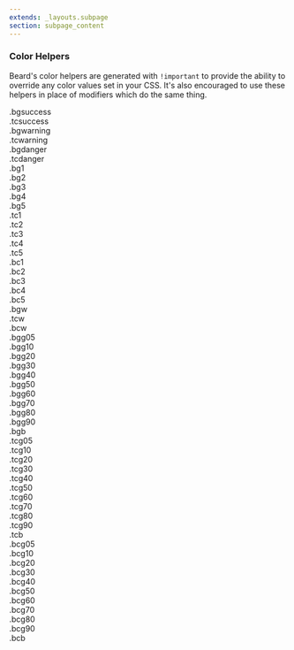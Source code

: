 ```yaml
---
extends: _layouts.subpage
section: subpage_content
---
```


<h3 class="tcg50 ft7 fw3 mb2 md-mb3">Color Helpers</h3>
<p class="tcg50 ft5 fw3 mb4 md-mb6 lh2">Beard's color helpers are generated with <code>!important</code> to provide the ability to override any color values set in your CSS. It's also encouraged to use these helpers in place of modifiers which do the same thing.</p>

<div class="ph3">

<div class="frame frame--xpad">
    <div class="blk6"><div class="sticky bgsuccess tcw">.bgsuccess</div></div>
    <div class="blk6"><div class="sticky xbg tcsuccess">.tcsuccess</div></div>
    <div class="blk6"><div class="sticky bgwarning tcw">.bgwarning</div></div>
    <div class="blk6"><div class="sticky xbg tcwarning">.tcwarning</div></div>
    <div class="blk6"><div class="sticky bgdanger tcw">.bgdanger</div></div>
    <div class="blk6"><div class="sticky xbg tcdanger">.tcdanger</div></div>
</div>

<div class="frame frame--xpad">
    <div class="blk"><div class="sticky bg1 tcw">.bg1</div></div>
    <div class="blk"><div class="sticky bg2 tcw">.bg2</div></div>
    <div class="blk"><div class="sticky bg3 tcw">.bg3</div></div>
    <div class="blk"><div class="sticky bg4 tcw">.bg4</div></div>
    <div class="blk"><div class="sticky bg5 tcw">.bg5</div></div>
</div>

<div class="frame frame--xpad">
    <div class="blk"><div class="sticky xbg tc1">.tc1</div></div>
    <div class="blk"><div class="sticky xbg tc2">.tc2</div></div>
    <div class="blk"><div class="sticky xbg tc3">.tc3</div></div>
    <div class="blk"><div class="sticky xbg tc4">.tc4</div></div>
    <div class="blk"><div class="sticky xbg tc5">.tc5</div></div>
</div>

<div class="frame frame--xpad">
    <div class="blk"><div class="sticky xbg brdr1 bc1">.bc1</div></div>
    <div class="blk"><div class="sticky xbg brdr1 bc2">.bc2</div></div>
    <div class="blk"><div class="sticky xbg brdr1 bc3">.bc3</div></div>
    <div class="blk"><div class="sticky xbg brdr1 bc4">.bc4</div></div>
    <div class="blk"><div class="sticky xbg brdr1 bc5">.bc5</div></div>
</div>

<div class="frame frame--xpad">
    <div class="blk"><div class="sticky bgw tcg40">.bgw</div></div>
    <div class="blk"><div class="sticky bgg40 tcw">.tcw</div></div>
    <div class="blk"><div class="sticky brdr1 bcw xbg tcg40">.bcw</div></div>
</div>

<div class="frame frame--xpad">
    <div class="blk"><div class="sticky bgg05 tcg60">.bgg05</div></div>
</div>

<div class="frame frame--xpad">
    <div class="blk"><div class="sticky bgg10 tcg60">.bgg10</div></div>
    <div class="blk"><div class="sticky bgg20 tcg60">.bgg20</div></div>
    <div class="blk"><div class="sticky bgg30 tcw">.bgg30</div></div>
    <div class="blk"><div class="sticky bgg40 tcw">.bgg40</div></div>
    <div class="blk"><div class="sticky bgg50 tcw">.bgg50</div></div>
</div>

<div class="frame frame--xpad">
    <div class="blk"><div class="sticky bgg60 tcw">.bgg60</div></div>
    <div class="blk"><div class="sticky bgg70 tcw">.bgg70</div></div>
    <div class="blk"><div class="sticky bgg80 tcw">.bgg80</div></div>
    <div class="blk"><div class="sticky bgg90 tcw">.bgg90</div></div>
    <div class="blk"><div class="sticky bgb tcw">.bgb</div></div>
</div>

<div class="frame frame--xpad">
    <div class="blk"><div class="sticky bgg20 tcg05">.tcg05</div></div>
</div>

<div class="frame frame--xpad">
    <div class="blk"><div class="sticky xbg tcg10">.tcg10</div></div>
    <div class="blk"><div class="sticky xbg tcg20">.tcg20</div></div>
    <div class="blk"><div class="sticky xbg tcg30">.tcg30</div></div>
    <div class="blk"><div class="sticky xbg tcg40">.tcg40</div></div>
    <div class="blk"><div class="sticky xbg tcg50">.tcg50</div></div>
</div>

<div class="frame frame--xpad">
    <div class="blk"><div class="sticky xbg tcg60">.tcg60</div></div>
    <div class="blk"><div class="sticky xbg tcg70">.tcg70</div></div>
    <div class="blk"><div class="sticky xbg tcg80">.tcg80</div></div>
    <div class="blk"><div class="sticky xbg tcg90">.tcg90</div></div>
    <div class="blk"><div class="sticky xbg tcb">.tcb</div></div>
</div>

<div class="frame frame--xpad">
    <div class="blk"><div class="sticky xbg tcg40 brdr1 bcg05">.bcg05</div></div>
</div>

<div class="frame frame--xpad">
    <div class="blk"><div class="sticky xbg tcg40 brdr1 bcg10">.bcg10</div></div>
    <div class="blk"><div class="sticky xbg tcg40 brdr1 bcg20">.bcg20</div></div>
    <div class="blk"><div class="sticky xbg tcg40 brdr1 bcg30">.bcg30</div></div>
    <div class="blk"><div class="sticky xbg tcg40 brdr1 bcg40">.bcg40</div></div>
    <div class="blk"><div class="sticky xbg tcg40 brdr1 bcg50">.bcg50</div></div>
</div>

<div class="frame frame--xpad">
    <div class="blk"><div class="sticky xbg tcg40 brdr1 bcg60">.bcg60</div></div>
    <div class="blk"><div class="sticky xbg tcg40 brdr1 bcg70">.bcg70</div></div>
    <div class="blk"><div class="sticky xbg tcg40 brdr1 bcg80">.bcg80</div></div>
    <div class="blk"><div class="sticky xbg tcg40 brdr1 bcg90">.bcg90</div></div>
    <div class="blk"><div class="sticky xbg tcg40 brdr1 bcb">.bcb</div></div>
</div>
</div>